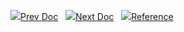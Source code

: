 [![](lpexte4ab.gif?f=images&fn=symprev.gif&2.0)Prev
Doc](javascript:doPrevDoc('doc',%20'document-frame.htm'))  
[![](lpextb177.gif?f=images&fn=symnext.gif&2.0)Next
Doc](javascript:doNextDoc('doc',%20'document-frame.htm'))  
[![](lpextd5f5.gif?f=images&fn=symref.gif&2.0)Reference](javascript:doReference('/Springboro/lpext?f=templates&fn=reference.htm&2.0'))  
